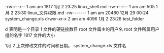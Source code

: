 -rw-r--r-- 1 am am  1817 1月   2 23:25 linux_shell.md
-rw-r--r-- 1 am am   505 1月   2 23:30 linux_文件权限.md
-rw------- 1 am am 20480 12月 29 00:24 system_change.xls
drwxr-xr-x 2 am am  4096 1月   2 23:28 test_folder


d 表明是一个目录
1 文件的硬链接数目
root 文件属主的用户名
root 文件所属用户组的名字
1817 文件的大小

1月   2 上次修改文件的时间和日期。
system_change.xls 文件名


